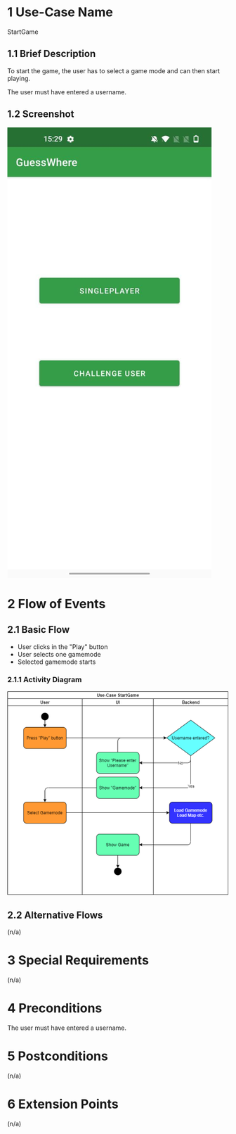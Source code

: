 # 1 Use-Case Name
StartGame

## 1.1 Brief Description
To start the game, the user has to select a game mode and can then start playing.

The user must have entered a username.

## 1.2 Screenshot
![StartGame](../images/Screenshot/screenshot_playgame.jpg)

# 2 Flow of Events
## 2.1 Basic Flow
- User clicks in the "Play" button
- User selects one gamemode
- Selected gamemode starts

### 2.1.1 Activity Diagram
![GameStart diagram](../images/UC_GameStart.png)


## 2.2 Alternative Flows
(n/a)

# 3 Special Requirements
(n/a)

# 4 Preconditions
The user must have entered a username.

# 5 Postconditions
(n/a)
 
# 6 Extension Points
(n/a)

